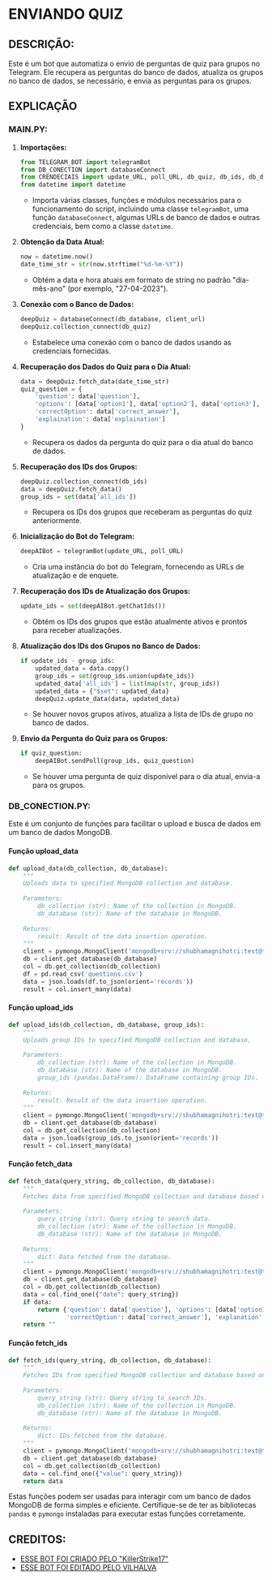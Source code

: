 # ENVIANDO QUIZ
## DESCRIÇÃO:
Este é um bot que automatiza o envio de perguntas de quiz para grupos no Telegram. Ele recupera as perguntas do banco de dados, atualiza os grupos no banco de dados, se necessário, e envia as perguntas para os grupos.

## EXPLICAÇÃO 
### MAIN.PY:
1. **Importações:**
   ```python
   from TELEGRAM_BOT import telegramBot
   from DB_CONECTION import databaseConnect
   from CRENDECIAIS import update_URL, poll_URL, db_quiz, db_ids, db_database, client_url
   from datetime import datetime
   ```
   - Importa várias classes, funções e módulos necessários para o funcionamento do script, incluindo uma classe `telegramBot`, uma função `databaseConnect`, algumas URLs de banco de dados e outras credenciais, bem como a classe `datetime`.

2. **Obtenção da Data Atual:**
   ```python
   now = datetime.now()
   date_time_str = str(now.strftime("%d-%m-%Y"))
   ```
   - Obtém a data e hora atuais em formato de string no padrão "dia-mês-ano" (por exemplo, "27-04-2023").

3. **Conexão com o Banco de Dados:**
   ```python
   deepQuiz = databaseConnect(db_database, client_url)
   deepQuiz.collection_connect(db_quiz)
   ```
   - Estabelece uma conexão com o banco de dados usando as credenciais fornecidas.

4. **Recuperação dos Dados do Quiz para o Dia Atual:**
   ```python
   data = deepQuiz.fetch_data(date_time_str)
   quiz_question = {
       'question': data['question'],
       'options': [data['option1'], data['option2'], data['option3'], data['option4']],
       'correctOption': data['correct_answer'],
       'explaination': data['explaination']
   }
   ```
   - Recupera os dados da pergunta do quiz para o dia atual do banco de dados.

5. **Recuperação dos IDs dos Grupos:**
   ```python
   deepQuiz.collection_connect(db_ids)
   data = deepQuiz.fetch_data()
   group_ids = set(data['all_ids'])
   ```
   - Recupera os IDs dos grupos que receberam as perguntas do quiz anteriormente.

6. **Inicialização do Bot do Telegram:**
   ```python
   deepAIBot = telegramBot(update_URL, poll_URL)
   ```
   - Cria uma instância do bot do Telegram, fornecendo as URLs de atualização e de enquete.

7. **Recuperação dos IDs de Atualização dos Grupos:**
   ```python
   update_ids = set(deepAIBot.getChatIds())
   ```
   - Obtém os IDs dos grupos que estão atualmente ativos e prontos para receber atualizações.

8. **Atualização dos IDs dos Grupos no Banco de Dados:**
   ```python
   if update_ids - group_ids:
       updated_data = data.copy()
       group_ids = set(group_ids.union(update_ids))
       updated_data['all_ids'] = list(map(str, group_ids))
       updated_data = {"$set": updated_data}
       deepQuiz.update_data(data, updated_data)
   ```
   - Se houver novos grupos ativos, atualiza a lista de IDs de grupo no banco de dados.

9. **Envio da Pergunta do Quiz para os Grupos:**
   ```python
   if quiz_question:
       deepAIBot.sendPoll(group_ids, quiz_question)
   ```
   - Se houver uma pergunta de quiz disponível para o dia atual, envia-a para os grupos.

### DB_CONECTION.PY:
Este é um conjunto de funções para facilitar o upload e busca de dados em um banco de dados MongoDB. 

#### Função upload_data
```python
def upload_data(db_collection, db_database):
    """
    Uploads data to specified MongoDB collection and database.
    
    Parameters:
        db_collection (str): Name of the collection in MongoDB.
        db_database (str): Name of the database in MongoDB.
        
    Returns:
        result: Result of the data insertion operation.
    """
    client = pymongo.MongoClient('mongodb+srv://shubhamagnihotri:test@telegrambot.fdd25em.mongodb.net/test')
    db = client.get_database(db_database)
    col = db.get_collection(db_collection)
    df = pd.read_csv('questions.csv')
    data = json.loads(df.to_json(orient='records'))
    result = col.insert_many(data)
```

#### Função upload_ids
```python
def upload_ids(db_collection, db_database, group_ids):
    """
    Uploads group IDs to specified MongoDB collection and database.
    
    Parameters:
        db_collection (str): Name of the collection in MongoDB.
        db_database (str): Name of the database in MongoDB.
        group_ids (pandas.DataFrame): DataFrame containing group IDs.
        
    Returns:
        result: Result of the data insertion operation.
    """
    client = pymongo.MongoClient('mongodb+srv://shubhamagnihotri:test@telegrambot.fdd25em.mongodb.net/test')
    db = client.get_database(db_database)
    col = db.get_collection(db_collection)
    data = json.loads(group_ids.to_json(orient='records'))
    result = col.insert_many(data)
```

#### Função fetch_data
```python
def fetch_data(query_string, db_collection, db_database):
    """
    Fetches data from specified MongoDB collection and database based on a query string.
    
    Parameters:
        query_string (str): Query string to search data.
        db_collection (str): Name of the collection in MongoDB.
        db_database (str): Name of the database in MongoDB.
        
    Returns:
        dict: Data fetched from the database.
    """
    client = pymongo.MongoClient('mongodb+srv://shubhamagnihotri:test@telegrambot.fdd25em.mongodb.net/test')
    db = client.get_database(db_database)
    col = db.get_collection(db_collection)
    data = col.find_one({"date": query_string})
    if data:
        return {'question': data['question'], 'options': [data['option1'], data['option2'], data['option3'], data['option4']],
                'correctOption': data['correct_answer'], 'explanation': data['explanation']}
    return ""
```

#### Função fetch_ids
```python
def fetch_ids(query_string, db_collection, db_database):
    """
    Fetches IDs from specified MongoDB collection and database based on a query string.
    
    Parameters:
        query_string (str): Query string to search IDs.
        db_collection (str): Name of the collection in MongoDB.
        db_database (str): Name of the database in MongoDB.
        
    Returns:
        dict: IDs fetched from the database.
    """
    client = pymongo.MongoClient('mongodb+srv://shubhamagnihotri:test@telegrambot.fdd25em.mongodb.net/test')
    db = client.get_database(db_database)
    col = db.get_collection(db_collection)
    data = col.find_one({"value": query_string})
    return data
```

Estas funções podem ser usadas para interagir com um banco de dados MongoDB de forma simples e eficiente. Certifique-se de ter as bibliotecas `pandas` e `pymongo` instaladas para executar estas funções corretamente.

## CREDITOS:
* [ESSE BOT FOI CRIADO PELO "KillerStrike17"](https://github.com/KillerStrike17/DeepQuiz-Telegram-Bot)
* [ESSE BOT FOI EDITADO PELO VILHALVA](https://github.com/VILHALVA)